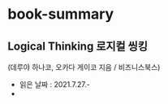 # book-summary

## Logical Thinking 로지컬 씽킹 
(데루야 하나코, 오카다 게이코 지음 / 비즈니스북스)
- 읽은 날짜 : 2021.7.27.-
- 
